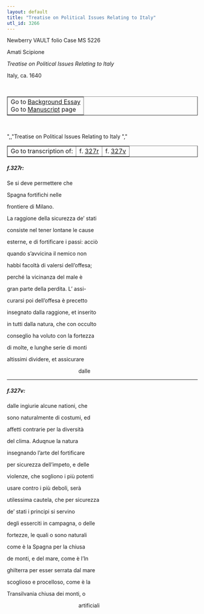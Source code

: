 ```yaml
---
layout: default
title: "Treatise on Political Issues Relating to Italy"
utl_id: 3266
---
```


<p style=""font-weight:300;"">Newberry VAULT folio Case MS 5226</p>
<p style=""font-weight:300; margin-left:.25in;"">Amati Scipione</p>
<p style=""font-weight:300; margin-left:.25in;""><em>Treatise on Political Issues Relating to Italy</em></p>
<p style=""font-weight:300; margin-left:.25in;"">Italy, ca. 1640</p>
<p style=""font-size: 0.1em;""> </p>
<table border=""0.5"" cellpadding=""1"" cellspacing=""1"" style=""width: 200px; background-color:#F8F8F8;""><tbody style=""border-color:#ccc""><tr style=""border-color:#ccc""><td>Go to <a href=""https://italian-paleography.library.utoronto.ca/content/about_IP_057"" style=""font-weight:300;"" target=""_blank"">Background Essay</a><br />
			Go to <a href=""https://italian-paleography.library.utoronto.ca/islandora/object/italianpaleography%3AIP_057"" style=""font-weight:300;"" target=""_blank"">Manuscript</a> page</td>
</tr></tbody></table><p> </p>
",,"Treatise on Political Issues Relating to Italy
","
<table border=""0.5"" cellpadding=""1"" cellspacing=""1"" style=""width: 280px; margin-left:.25in;""><tbody><tr style=""border-color:#B3B6B7""><td style=""text-align:center"">Go to transcription of:</td>
<td style=""text-align:center"">f. <a href=""#1"">327r</a></td>
<td style=""text-align:center"">f. <a href=""#2"">327v</a></td>
</tr></tbody></table><h5 id=""1"" style=""color:#555;"">f.327r:</h5>
<p style=""font-weight:300;"">Se si deve permettere che</p>
<p style=""font-weight:300;"">Spagna fortifichi nelle</p>
<p style=""font-weight:300;"">frontiere di Milano.</p>
<p style=""font-weight:300;"">La raggione della sicurezza de’ stati</p>
<p style=""font-weight:300;"">consiste nel tener lontane le cause</p>
<p style=""font-weight:300;"">esterne, e di fortificare i passi: acciò</p>
<p style=""font-weight:300;"">quando s’avvicina il nemico non</p>
<p style=""font-weight:300;"">habbi facoltà di valersi dell’offesa;</p>
<p style=""font-weight:300;"">perché la vicinanza del male è</p>
<p style=""font-weight:300;"">gran parte della perdita. L’ assi-</p>
<p style=""font-weight:300;"">curarsi poi dell’offesa è precetto</p>
<p style=""font-weight:300;"">insegnato dalla raggione, et inserito</p>
<p style=""font-weight:300;"">in tutti dalla natura, che con occulto</p>
<p style=""font-weight:300;"">conseglio ha voluto con la fortezza</p>
<p style=""font-weight:300;"">di molte, e lunghe serie di monti</p>
<p style=""font-weight:300;"">altissimi dividere, et assicurare</p>
<p style=""font-weight:300;"">                                                dalle</p>

<hr /><h5 id=""2"" style=""color:#555;"">f.327v:</h5>
<p style=""font-weight:300;"">dalle ingiurie alcune nationi, che</p>
<p style=""font-weight:300;"">sono naturalmente di costumi, ed</p>
<p style=""font-weight:300;"">affetti contrarie per la diversità</p>
<p style=""font-weight:300;"">del clima. Aduqnue la natura</p>
<p style=""font-weight:300;"">insegnando l’arte del fortificare</p>
<p style=""font-weight:300;"">per sicurezza dell’impeto, e delle</p>
<p style=""font-weight:300;"">violenze, che sogliono i più potenti</p>
<p style=""font-weight:300;"">usare contro i più deboli, serà</p>
<p style=""font-weight:300;"">utilessima cautela, che per sicurezza</p>
<p style=""font-weight:300;"">de’ stati i principi si servino</p>
<p style=""font-weight:300;"">degli esserciti in campagna, o delle</p>
<p style=""font-weight:300;"">fortezze, le quali o sono naturali</p>
<p style=""font-weight:300;"">come è la Spagna per la chiusa</p>
<p style=""font-weight:300;"">de monti, e del mare, come è l’In</p>
<p style=""font-weight:300;"">ghilterra per esser serrata dal mare</p>
<p style=""font-weight:300;"">scoglioso e procelloso, come è la</p>
<p style=""font-weight:300;"">Transilvania chiusa dei monti, o      </p>
<p style=""font-weight:300;"">                                                artificiali</p>
<p style=""font-weight:300;""> </p>
